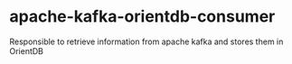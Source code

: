 # apache-kafka-orientdb-consumer
Responsible to retrieve information from apache kafka and stores them in OrientDB

